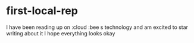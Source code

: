 # first-local-rep

I have been reading up on :cloud :bee s technology and am excited to star writing about it
I hope everything looks okay

